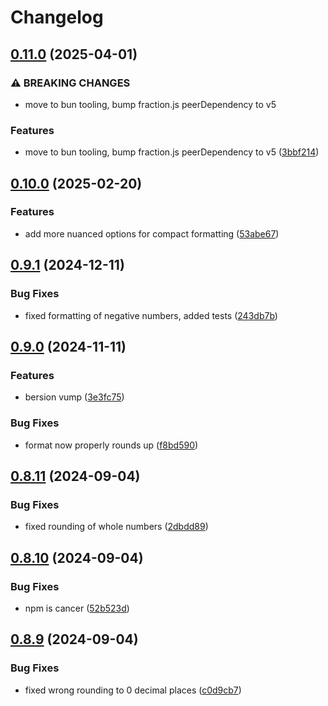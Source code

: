 # Changelog

## [0.11.0](https://github.com/RisaI/unitlib/compare/unitlib-v0.10.0...unitlib-v0.11.0) (2025-04-01)


### ⚠ BREAKING CHANGES

* move to bun tooling, bump fraction.js peerDependency to v5

### Features

* move to bun tooling, bump fraction.js peerDependency to v5 ([3bbf214](https://github.com/RisaI/unitlib/commit/3bbf214409283fe6a601a37ef5a71f3c18910fb6))

## [0.10.0](https://github.com/RisaI/unitlib/compare/unitlib-v0.9.1...unitlib-v0.10.0) (2025-02-20)


### Features

* add more nuanced options for compact formatting ([53abe67](https://github.com/RisaI/unitlib/commit/53abe6796eee7c74439cbc8ac2f05372e7b20770))

## [0.9.1](https://github.com/RisaI/unitlib/compare/unitlib-v0.9.0...unitlib-v0.9.1) (2024-12-11)


### Bug Fixes

* fixed formatting of negative numbers, added tests ([243db7b](https://github.com/RisaI/unitlib/commit/243db7ba01ab9b6eb637ff14c038ec3d61ec2829))

## [0.9.0](https://github.com/RisaI/unitlib/compare/unitlib-v0.8.11...unitlib-v0.9.0) (2024-11-11)


### Features

* bersion vump ([3e3fc75](https://github.com/RisaI/unitlib/commit/3e3fc75ca122d0a959a0847eb134858f0e5486c5))


### Bug Fixes

* format now properly rounds up ([f8bd590](https://github.com/RisaI/unitlib/commit/f8bd59070cde43f7c70d3d91c15564c05881cebb))

## [0.8.11](https://github.com/RisaI/unitlib/compare/unitlib-v0.8.10...unitlib-v0.8.11) (2024-09-04)


### Bug Fixes

* fixed rounding of whole numbers ([2dbdd89](https://github.com/RisaI/unitlib/commit/2dbdd89d01d45397c048f1dc4596e1259d776716))

## [0.8.10](https://github.com/RisaI/unitlib/compare/unitlib-v0.8.9...unitlib-v0.8.10) (2024-09-04)


### Bug Fixes

* npm is cancer ([52b523d](https://github.com/RisaI/unitlib/commit/52b523db3b15cab2f4d75f7492b6bef05aa6ad60))

## [0.8.9](https://github.com/RisaI/unitlib/compare/unitlib-v0.8.8...unitlib-v0.8.9) (2024-09-04)


### Bug Fixes

* fixed wrong rounding to 0 decimal places ([c0d9cb7](https://github.com/RisaI/unitlib/commit/c0d9cb7fe1665639b81abccdd246917d5d77f986))
